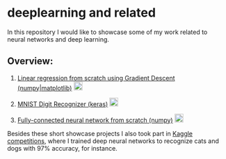 # deeplearning and related

In this repository I would like to showcase some of my work related to neural networks and deep learning.

## Overview:
1) [Linear regression from scratch using Gradient Descent (numpy|matplotlib)](http://nbviewer.jupyter.org/github/bockjo/deeplearning/blob/master/Gradient_Descent_Regression.ipynb) <a href="url"><img src="https://www.python.org/static/favicon.ico" height="20" width="20" ></a> <br>

2) [MNIST Digit Recognizer (keras)](http://nbviewer.jupyter.org/github/bockjo/deeplearning/blob/master/MNIST%20-%20Deep%20Learning.ipynb) <a href="url"><img src="https://www.python.org/static/favicon.ico" height="20" width="20" ></a> <br>

3) [Fully-connected neural network from scratch (numpy)](http://nbviewer.jupyter.org/github/bockjo/deeplearning-and-related/blob/master/FCN_from_scratch_in_numpy.ipynb)
<a href="url"><img src="https://www.python.org/static/favicon.ico" height="20" width="20" ></a> <br>

Besides these short showcase projects I also took part in [Kaggle competitions](https://www.kaggle.com/bockjo), where I trained deep neural networks to recognize cats and dogs with 97% accuracy, for instance.
